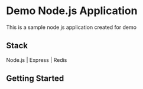 # Demo Node.js Application

This is a sample node js application created for demo

## Stack

Node.js | Express | Redis 

## Getting Started
